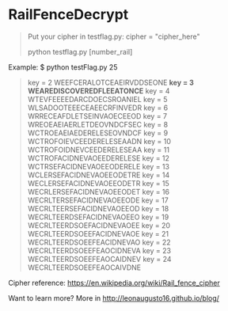 # RailFenceDecrypt

> Put your cipher in testflag.py:
> cipher = "cipher_here"
> 
> python testflag.py  [number_rail]


Example:
$ python testFlag.py 25

> key = 2 WEEFCERALOTCEAEIRVDDSEONE
> **key = 3 WEAREDISCOVEREDFLEEATONCE**
> key = 4 WTEVFEEEEDARCDOECSROANIEL
> key = 5 WLSADOOTEEECEAEECRFINVEDR
> key = 6 WRRECEAFDLETSEINVAOECEEOD
> key = 7 WREOEAEIAERLETDEOVNDCFSEC
> key = 8 WCTROEAEIAEDERELESEOVNDCF
> key = 9 WCTROFOIEVCEEDERELESEAADN
> key = 10 WCTROFOIDNEVCEEDERELESEAA
> key = 11 WCTROFACIDNEVAOEEDERELESE
> key = 12 WCTRSEFACIDNEVAOEEODERELE
> key = 13 WCLERSEFACIDNEVAOEEODETRE
> key = 14 WECLERSEFACIDNEVAOEEODETR
> key = 15 WECRLERSEFACIDNEVAOEEODET
> key = 16 WECRLTERSEFACIDNEVAOEEODE
> key = 17 WECRLTEERSEFACIDNEVAOEEOD
> key = 18 WECRLTEERDSEFACIDNEVAOEEO
> key = 19 WECRLTEERDSOEFACIDNEVAOEE
> key = 20 WECRLTEERDSOEEFACIDNEVAOE
> key = 21 WECRLTEERDSOEEFEACIDNEVAO
> key = 22 WECRLTEERDSOEEFEAOCIDNEVA
> key = 23 WECRLTEERDSOEEFEAOCAIDNEV
> key = 24 WECRLTEERDSOEEFEAOCAIVDNE

Cipher reference: https://en.wikipedia.org/wiki/Rail_fence_cipher

Want to learn more?
More in http://leonaugusto16.github.io/blog/
